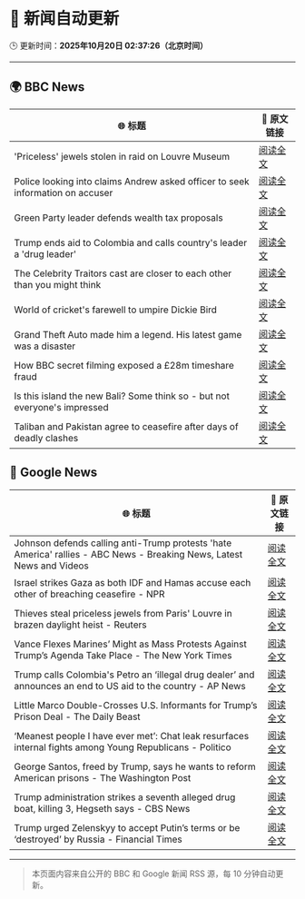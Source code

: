 # 🧠 新闻自动更新

🕒 更新时间：**2025年10月20日 02:37:26（北京时间）**

---

## 🌍 BBC News

| 🌐 标题 | 🔗 原文链接 |
|--------|-------------|
| 'Priceless' jewels stolen in raid on Louvre Museum | [阅读全文](https://www.bbc.com/news/articles/c78z53v43g1o?at_medium=RSS&at_campaign=rss) |
| Police looking into claims Andrew asked officer to seek information on accuser | [阅读全文](https://www.bbc.com/news/articles/c3970mxwz9vo?at_medium=RSS&at_campaign=rss) |
| Green Party leader defends wealth tax proposals | [阅读全文](https://www.bbc.com/news/articles/cly2nyz3ed2o?at_medium=RSS&at_campaign=rss) |
| Trump ends aid to Colombia and calls country's leader a 'drug leader' | [阅读全文](https://www.bbc.com/news/articles/cn8xg1jve73o?at_medium=RSS&at_campaign=rss) |
| The Celebrity Traitors cast are closer to each other than you might think | [阅读全文](https://www.bbc.com/news/articles/cj3z5yj4l60o?at_medium=RSS&at_campaign=rss) |
| World of cricket's farewell to umpire Dickie Bird | [阅读全文](https://www.bbc.com/news/articles/c7816gyny22o?at_medium=RSS&at_campaign=rss) |
| Grand Theft Auto made him a legend. His latest game was a disaster | [阅读全文](https://www.bbc.com/news/articles/c4gzn34gwvwo?at_medium=RSS&at_campaign=rss) |
| How BBC secret filming exposed a £28m timeshare fraud | [阅读全文](https://www.bbc.com/news/articles/c33pelk6pmlo?at_medium=RSS&at_campaign=rss) |
| Is this island the new Bali? Some think so - but not everyone's impressed | [阅读全文](https://www.bbc.com/news/articles/c5yp87ppk7eo?at_medium=RSS&at_campaign=rss) |
| Taliban and Pakistan agree to ceasefire after days of deadly clashes | [阅读全文](https://www.bbc.com/news/articles/cze6nzpl74do?at_medium=RSS&at_campaign=rss) |

## 📰 Google News

| 🌐 标题 | 🔗 原文链接 |
|--------|-------------|
| Johnson defends calling anti-Trump protests 'hate America' rallies - ABC News - Breaking News, Latest News and Videos | [阅读全文](https://news.google.com/rss/articles/CBMiqwFBVV95cUxPU25HVDl2THlfMjJxMnlMX3hNTjg1VzEycnZUTVFNWWFJWXBRLV9yZHhwOTlOdlU4NkM4NUw0Ml9SenJJMVZEc29DUXJGM0dMdWd3eXEyRjdlS0JWQzBRYzRUN3RLVmg0NVVIeTdoTE5hZzJpQU9Tdmo5dEVoMU4wMVd3TmRLOHNlTnltd2llcE85MUxBZ3dYdnRvUWdMaWlEWS1RdXE0N2ZOVknSAbABQVVfeXFMT21FOHdfWnFhRkJUOEZTQXV6SlhiNXYwYUpWTG5pMVhwSU9oMUhHbTVrTFZ3a0xpR3NCZXl3Ty0zREhkaW4xZjNua1M1S3FHQjluQ1ZhUXZVOUM0dnlqb1lSUUlrOEdfY0NYMktiSWJubWlxNm1ZT2xEc2U5X0lZY2xhVjlhMTAxbVltZVpZcU4yTVFESUY1ZG45N2hRRnNPdzlDSUVSdE94WFl0RlZuMVI?oc=5) |
| Israel strikes Gaza as both IDF and Hamas accuse each other of breaching ceasefire - NPR | [阅读全文](https://news.google.com/rss/articles/CBMiugFBVV95cUxOdGdSeG1PcHdXelNfX2tmd2IyemozSFJCNWdxNHNDRXFucGtRdkVwaFM2X1JuUXNYeFZZX1RQSXBtbkJBWldOSVZudV9rdGFaMmVZUmd4bXlzeU9tam9yVmVPQzdGa0FFTDU0U2RiR2hfRU1La0x4ZE5NajNDcXgwbFQ3LXExWHVrb2MwQlJuVjNyOUl2a0xBVDlxVlFoZTE5NEtBbTR3UjZIbDNRb0RGd29JSmFYUG1Jd2c?oc=5) |
| Thieves steal priceless jewels from Paris' Louvre in brazen daylight heist - Reuters | [阅读全文](https://news.google.com/rss/articles/CBMinAFBVV95cUxPbWIxZEdjR3lIYTZvMmZJM1pvUTVENUNOUm5zVG9LQmVZdE00LWNreEdVSy1FM3VMX3pMQ21Lai1wbDIwa25WeWgzXzBneVAxdXNFLWZCU1RIMDlpeWtKMTctVElpYkNZa2FXanNoLTQ4RlVHOUJ4cFA0N1ZPTU8zb3dvY1BCa3EtNGxuUHNVaHRpdXlBbGE0UDBwZDA?oc=5) |
| Vance Flexes Marines’ Might as Mass Protests Against Trump’s Agenda Take Place - The New York Times | [阅读全文](https://news.google.com/rss/articles/CBMijgFBVV95cUxPS3EwWkE0cWxucjhFTktFY1lZYkhJRTR2RWhMLV9ESzJkX1E5UkRKUko0aXkxWEtkdUpYNldPamVnbS1qUExLRUpGZGxHc2k3bzh6U1kxaVJOS0FXczdnaHdIZC1fYUlLSWpxRDV1OV92M3BydmxKeXJ5bEFiZXV1WFhvR1lIcHdjTlFna3lB?oc=5) |
| Trump calls Colombia's Petro an ‘illegal drug dealer’ and announces an end to US aid to the country - AP News | [阅读全文](https://news.google.com/rss/articles/CBMimAFBVV95cUxQNmtlNFdaNWtXZVBCcmR2UUNyaDEtYzhFblZmMlZDYUsweGZJdjg1Qk5tQ2Zvbkc3WHZOY05fdkRnVlpjVF94V0lnUEp1QU0wOWNUSG83QlVzcTJlNktYRmVaWnNvdFZ2cGdsRGxsSWd0RVlrN05hWU1rU1liQVVtWk5RekFQMzZCVUtkNTdpVlVfTjZJSzhZcg?oc=5) |
| Little Marco Double-Crosses U.S. Informants for Trump’s Prison Deal - The Daily Beast | [阅读全文](https://news.google.com/rss/articles/CBMimwFBVV95cUxPTHI4X1dQSTBXZ2gySE5WeVBfa3pGWjJnejZxZnY0SXhiVnNMOXBXQTU2OE1NSEJpNWF5cC1CbFRxLTN3SzZSS09tYjFRakRxRzhnVUhyNW5fZ3VpYlB0dERrM1g0UE1VQUoxRktTRUdJc2N0QVc4VjlweTh5R2M3WkR6ZnRORWZEZ1I0c3VxdXk3NlAtY091cTl3OA?oc=5) |
| ‘Meanest people I have ever met’: Chat leak resurfaces internal fights among Young Republicans - Politico | [阅读全文](https://news.google.com/rss/articles/CBMikwFBVV95cUxNR2R2TV9rSlpZVnFZSkxnVjZRREpoeGlKOGZDREwtcktQMHE5bUg2ZGltQVE0ZXRwY1M0TnRpNUhDR0JVN0hfVmhicm95S29xQ2RNdVgwck5lS2JLaDJxOWRVSGxFS05sSFVfcWdaWFV3MzVpTy1fMkJvSE1LeEVJWjFLWW1Kc0xnQkp5MjZQYU9jNnc?oc=5) |
| George Santos, freed by Trump, says he wants to reform American prisons - The Washington Post | [阅读全文](https://news.google.com/rss/articles/CBMipwFBVV95cUxQcDIwR0U3alNRTUlELWV5N1lFaEcyRnp1am1sVjBxbUNXaHk3cGhHNVkxbWNESWdvUEoxUGktVE80dk9Mei1RXzRqTTRBMnc4YTByMnFXRzYwb2dpQVowV1NrQlBFcWZOcW1kZEdWaUo5UldTWXNlQl82dHQzVlRWTXF0N3N5OURsdFl3OXhnS1psU2JTYXNoQ3FSUk43aUk0WWpKdnJvZw?oc=5) |
| Trump administration strikes a seventh alleged drug boat, killing 3, Hegseth says - CBS News | [阅读全文](https://news.google.com/rss/articles/CBMiiAFBVV95cUxQRmtzU05QQ01oZ3ZSWkRoWkJIUWo3Rm5YNGxpeVhFR2IzYnlGRjV4ZTd1b2hzSE8xRkxOVTY1c21uMTZMTHpJRm1JUUlwTEM2Sm5UT1hocFVsbW1JWGFlMm5leHhxblNyTk9GRkNQaVpBanhjTWRjU2lHUEhZWm9YbktQMUFmRkRS0gGOAUFVX3lxTE5oTEtxZUx6MkVVMlJkZFIzUE44eU1KeDdMaDdtLUE5WG4xczhrQ2tGTkFjZkl1bUk3NGRoeUJaam8tS0piN3BUQ3JETHIydzg0VHJKdUNSbFE1SC13ZS1pZmJJSUFNbVhnZ21tblFIU3oyMXNHY292aEdXSnJlMjFnYkJGdDM2T3Fhb1FzQlE?oc=5) |
| Trump urged Zelenskyy to accept Putin’s terms or be ‘destroyed’ by Russia - Financial Times | [阅读全文](https://news.google.com/rss/articles/CBMicEFVX3lxTE5PclJYbk1Bd3NXTDA1aDlWVW82Z1BMeERPZTVqMmxKOFpUYW1iem0zUGYwdktCUTlTNlFFVk1xdk85eVJnVEIyZ3QtQThEZ3pyenhNZlVwTC14Z3lGMVVBMXBlYjlYdEVzLURKUmJUSkE?oc=5) |

---
> 本页面内容来自公开的 BBC 和 Google 新闻 RSS 源，每 10 分钟自动更新。